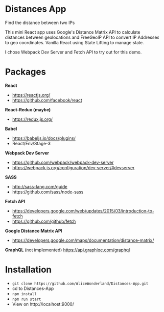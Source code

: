 # Distances App
Find the distance between two IPs

This mini React app uses Google's Distance Matrix API to calculate distances between geolocations and FreeGeoIP API to convert IP Addresses to geo coordinates. Vanilla React using State Lifting to manage state.

I chose Webpack Dev Server and Fetch API to try out for this demo.

# Packages
**React**
* https://reactjs.org/
* https://github.com/facebook/react

**React-Redux (maybe)**
* https://redux.js.org/

**Babel**
* https://babeljs.io/docs/plugins/
* React/Env/Stage-3

**Webpack Dev Server**
* https://github.com/webpack/webpack-dev-server
* https://webpack.js.org/configuration/dev-server/#devserver

**SASS**
* http://sass-lang.com/guide
* https://github.com/sass/node-sass

**Fetch API**
* https://developers.google.com/web/updates/2015/03/introduction-to-fetch
* https://github.com/github/fetch

**Google Distance Matrix API**
* https://developers.google.com/maps/documentation/distance-matrix/

**GraphQL** (not implemented)
https://api.graphloc.com/graphql

# Installation
* `git clone https://github.com/AliceWonderland/Distances-App.git`
* cd to Distances-App
* `npm install`
* `npm run start`
* View on http://localhost:9000/